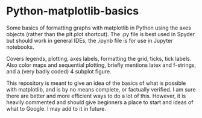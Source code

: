 # Python-matplotlib-basics
Some basics of formatting graphs with matplotlib in Python using the axes objects (rather than the plt.plot shortcut).
The .py file is best used in Spyder but should work in general IDEs, the .ipynb file is for use in Jupyter notebooks.

Covers legends, plotting, axes labels, formatting the grid, ticks, tick labels.
Also color maps and sequential plotting, briefly mentions latex and f-strings, and a (very badly coded) 4 subplot figure.

This repository is meant to give an idea of the basics of what is possible with matplotlib, and is by no means complete, or factually verified. I am sure there are better and more efficient ways to do a lot of this.
However, it is heavily commented and should give beginners a place to start and ideas of what to Google.
I may add to it in future. 
